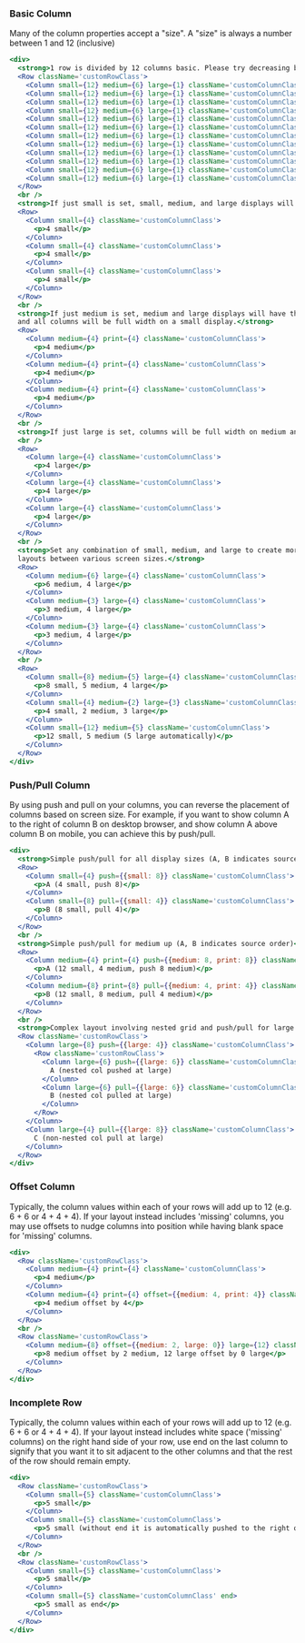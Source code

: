 ### Basic Column

Many of the column properties accept a "size".  A "size" is always a number between 1 and 12 (inclusive)

```jsx
<div>
  <strong>1 row is divided by 12 columns basic. Please try decreasing browser width to see the how it looks like of below examples</strong>
  <Row className='customRowClass'>
    <Column small={12} medium={6} large={1} className='customColumnClass'><p>1 large</p></Column>
    <Column small={12} medium={6} large={1} className='customColumnClass'><p>1 large</p></Column>
    <Column small={12} medium={6} large={1} className='customColumnClass'><p>1 large</p></Column>
    <Column small={12} medium={6} large={1} className='customColumnClass'><p>1 large</p></Column>
    <Column small={12} medium={6} large={1} className='customColumnClass'><p>1 large</p></Column>
    <Column small={12} medium={6} large={1} className='customColumnClass'><p>1 large</p></Column>
    <Column small={12} medium={6} large={1} className='customColumnClass'><p>1 large</p></Column>
    <Column small={12} medium={6} large={1} className='customColumnClass'><p>1 large</p></Column>
    <Column small={12} medium={6} large={1} className='customColumnClass'><p>1 large</p></Column>
    <Column small={12} medium={6} large={1} className='customColumnClass'><p>1 large</p></Column>
    <Column small={12} medium={6} large={1} className='customColumnClass'><p>1 large</p></Column>
    <Column small={12} medium={6} large={1} className='customColumnClass'><p>1 large</p></Column>
  </Row>
  <br />
  <strong>If just small is set, small, medium, and large displays will have the same column configuration</strong>
  <Row>
    <Column small={4} className='customColumnClass'>
      <p>4 small</p>
    </Column>
    <Column small={4} className='customColumnClass'>
      <p>4 small</p>
    </Column>
    <Column small={4} className='customColumnClass'>
      <p>4 small</p>
    </Column>
  </Row>
  <br />
  <strong>If just medium is set, medium and large displays will have the same column configuration
  and all columns will be full width on a small display.</strong>
  <Row>
    <Column medium={4} print={4} className='customColumnClass'>
      <p>4 medium</p>
    </Column>
    <Column medium={4} print={4} className='customColumnClass'>
      <p>4 medium</p>
    </Column>
    <Column medium={4} print={4} className='customColumnClass'>
      <p>4 medium</p>
    </Column>
  </Row>
  <br />
  <strong>If just large is set, columns will be full width on medium and small displays</strong>
  <br />
  <Row>
    <Column large={4} className='customColumnClass'>
      <p>4 large</p>
    </Column>
    <Column large={4} className='customColumnClass'>
      <p>4 large</p>
    </Column>
    <Column large={4} className='customColumnClass'>
      <p>4 large</p>
    </Column>
  </Row>
  <br />
  <strong>Set any combination of small, medium, and large to create more complex responsive
  layouts between various screen sizes.</strong>
  <Row>
    <Column medium={6} large={4} className='customColumnClass'>
      <p>6 medium, 4 large</p>
    </Column>
    <Column medium={3} large={4} className='customColumnClass'>
      <p>3 medium, 4 large</p>
    </Column>
    <Column medium={3} large={4} className='customColumnClass'>
      <p>3 medium, 4 large</p>
    </Column>
  </Row>
  <br />
  <Row>
    <Column small={8} medium={5} large={4} className='customColumnClass'>
      <p>8 small, 5 medium, 4 large</p>
    </Column>
    <Column small={4} medium={2} large={3} className='customColumnClass'>
      <p>4 small, 2 medium, 3 large</p>
    </Column>
    <Column small={12} medium={5} className='customColumnClass'>
      <p>12 small, 5 medium (5 large automatically)</p>
    </Column>
  </Row>
</div>
```

### Push/Pull Column

By using push and pull on your columns, you can reverse the placement of columns based on screen size. For example, if you want to show column A to the right of column B on desktop browser, and show column A above column B on mobile, you can achieve this by push/pull.

```jsx
<div>
  <strong>Simple push/pull for all display sizes (A, B indicates source order)</strong>
  <Row>
    <Column small={4} push={{small: 8}} className='customColumnClass'>
      <p>A (4 small, push 8)</p>
    </Column>
    <Column small={8} pull={{small: 4}} className='customColumnClass'>
      <p>B (8 small, pull 4)</p>
    </Column>
  </Row>
  <br />
  <strong>Simple push/pull for medium up (A, B indicates source order)</strong>
  <Row>
    <Column medium={4} print={4} push={{medium: 8, print: 8}} className='customColumnClass'>
      <p>A (12 small, 4 medium, push 8 medium)</p>
    </Column>
    <Column medium={8} print={8} pull={{medium: 4, print: 4}} className='customColumnClass'>
      <p>B (12 small, 8 medium, pull 4 medium)</p>
    </Column>
  </Row>
  <br />
  <strong>Complex layout involving nested grid and push/pull for large (A, B, C indicates source order)</strong>
  <Row className='customRowClass'>
    <Column large={8} push={{large: 4}} className='customColumnClass'>
      <Row className='customRowClass'>
        <Column large={6} push={{large: 6}} className='customColumnClass'>
          A (nested col pushed at large)
        </Column>
        <Column large={6} pull={{large: 6}} className='customColumnClass'>
          B (nested col pulled at large)
        </Column>
      </Row>
    </Column>
    <Column large={4} pull={{large: 8}} className='customColumnClass'>
      C (non-nested col pull at large)
    </Column>
  </Row>
</div>
```

### Offset Column

Typically, the column values within each of your rows will add up to 12 (e.g. 6 + 6 or 4 + 4 + 4). If your layout instead includes 'missing' columns, you may use offsets to nudge columns into position while having blank space for 'missing' columns.

```jsx
<div>
  <Row className='customRowClass'>
    <Column medium={4} print={4} className='customColumnClass'>
      <p>4 medium</p>
    </Column>
    <Column medium={4} print={4} offset={{medium: 4, print: 4}} className='customColumnClass'>
      <p>4 medium offset by 4</p>
    </Column>
  </Row>
  <br />
  <Row className='customRowClass'>
    <Column medium={8} offset={{medium: 2, large: 0}} large={12} className='customColumnClass'>
      <p>8 medium offset by 2 medium, 12 large offset by 0 large</p>
    </Column>
  </Row>
</div>
```

### Incomplete Row

Typically, the column values within each of your rows will add up to 12 (e.g. 6 + 6 or 4 + 4 + 4). If your layout instead includes white space ('missing' columns) on the right hand side of your row, use end on the last column to signify that you want it to sit adjacent to the other columns and that the rest of the row should remain empty.

```jsx
<div>
  <Row className='customRowClass'>
    <Column small={5} className='customColumnClass'>
      <p>5 small</p>
    </Column>
    <Column small={5} className='customColumnClass'>
      <p>5 small (without end it is automatically pushed to the right of the row)</p>
    </Column>
  </Row>
  <br />
  <Row className='customRowClass'>
    <Column small={5} className='customColumnClass'>
      <p>5 small</p>
    </Column>
    <Column small={5} className='customColumnClass' end>
      <p>5 small as end</p>
    </Column>
  </Row>
</div>
```
